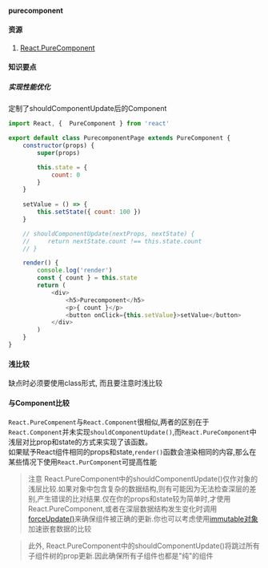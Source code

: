 #### purecomponent

#### 资源
1. [React.PureComponent](https://zh-hans.reactjs.org/docs/react-api.html#reactpurecomponent)

#### 知识要点
##### 实现性能优化
定制了shouldComponentUpdate后的Component
```javascript
import React, {  PureComponent } from 'react'

export default class PurecomponentPage extends PureComponent {
    constructor(props) {
        super(props)

        this.state = {
            count: 0
        }
    }
    
    setValue = () => {
        this.setState({ count: 100 })
    }

    // shouldComponentUpdate(nextProps, nextState) {
    //     return nextState.count !== this.state.count
    // }

    render() {
        console.log('render')
        const { count } = this.state
        return (
            <div>
                <h5>Purecomponent</h5>
                <p>{ count }</p>
                <button onClick={this.setValue}>setValue</button>                
            </div>
        )
    }
}
```

#### 浅比较
缺点时必须要使用class形式, 而且要注意时浅比较

#### 与Component比较
`React.PureCompenent`与`React.Component`很相似,两者的区别在于`React.Component`并未实现`shouldComponentUpdate()`,而`React.PureComponent`中浅层对比prop和state的方式来实现了该函数。  
如果赋予React组件相同的props和state,`render()`函数会渲染相同的内容,那么在某些情况下使用`React.PurComponent`可提高性能
> 注意
>React.PureComponent中的shouldComponentUpdate()仅作对象的浅层比较.如果对象中包含复杂的数据结构,则有可能因为无法检查深层的差别,产生错误的比对结果.仅在你的props和state较为简单时,才使用React.PureComponent,或者在深层数据结构发生变化时调用[forceUpdate()](https://zh-hans.reactjs.org/docs/react-component.html#forceupdate)来确保组件被正确的更新.你也可以考虑使用[immutable对象](https://immutable-js.github.io/immutable-js/)加速嵌套数据的比较

> 此外, React.PureComponent中的shouldComponentUpdate()将跳过所有子组件树的prop更新.因此确保所有子组件也都是"纯"的组件